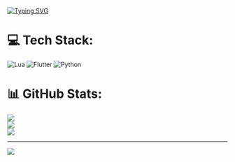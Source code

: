 [![Typing SVG](https://readme-typing-svg.demolab.com?font=Sofia+Sans&weight=500&pause=1000&width=435&lines=Hey+I'm+Efex+;I+want+a+racoon)](https://git.io/typing-svg)

# 💻 Tech Stack:
![Lua](https://img.shields.io/badge/lua-%232C2D72.svg?style=for-the-badge&logo=lua&logoColor=white) ![Flutter](https://img.shields.io/badge/Flutter-%2302569B.svg?style=for-the-badge&logo=Flutter&logoColor=white) ![Python](https://img.shields.io/badge/python-3670A0?style=for-the-badge&logo=python&logoColor=ffdd54)
# 📊 GitHub Stats:
![](https://github-readme-stats.vercel.app/api?username=EfexOny&theme=nightowl&hide_border=false&include_all_commits=false&count_private=false)<br/>
![](https://github-readme-streak-stats.herokuapp.com/?user=EfexOny&theme=nightowl&hide_border=false)<br/>
![](https://github-readme-stats.vercel.app/api/top-langs/?username=EfexOny&theme=nightowl&hide_border=false&include_all_commits=false&count_private=false&layout=compact)

---
[![](https://visitcount.itsvg.in/api?id=EfexOny&icon=0&color=0)](https://visitcount.itsvg.in)

<!-- Proudly created with GPRM ( https://gprm.itsvg.in ) -->
